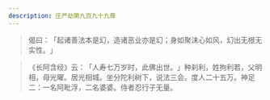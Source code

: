 ```yaml
---
description: 庄严劫第九百九十九尊
---
```


> 偈曰：​「起诸善法本是幻，造诸恶业亦是幻；身如聚沫心如风，幻出无根无实性。​」

> 《长阿含经》云：​「人寿七万岁时，此佛出世。​」种刹利，姓拘利若，父明相，母光曜。居光相城。坐分陀利树下，说法三会。度人二十五万。神足二：一名阿毗浮，二名婆婆。侍者忍行子无量。
